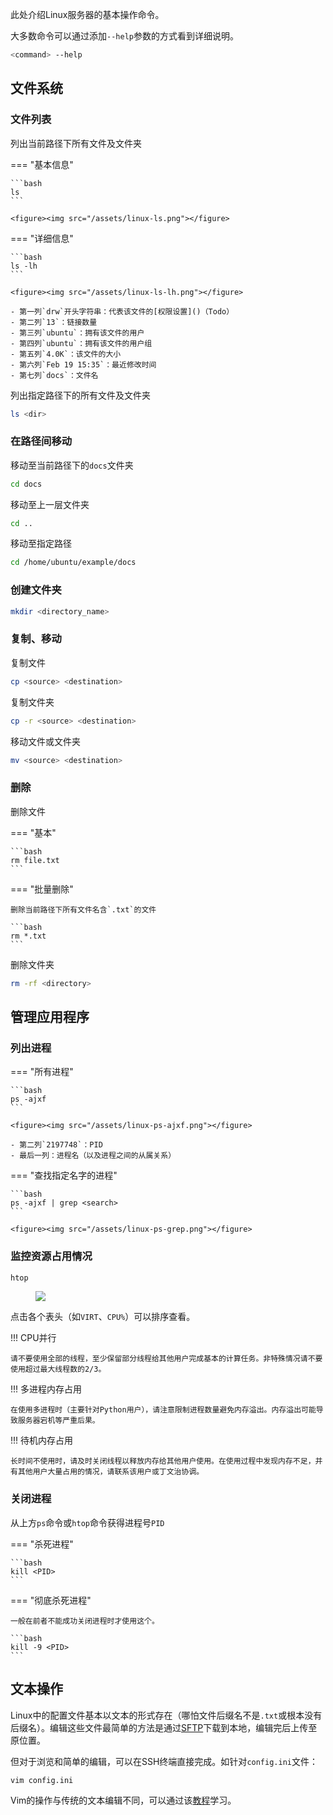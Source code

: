 此处介绍Linux服务器的基本操作命令。

大多数命令可以通过添加`--help`参数的方式看到详细说明。

```bash
<command> --help
```

## 文件系统

### 文件列表

列出当前路径下所有文件及文件夹

=== "基本信息"

    ```bash
    ls
    ```
    
    <figure><img src="/assets/linux-ls.png"></figure>

=== "详细信息"

    ```bash
    ls -lh
    ```
    
    <figure><img src="/assets/linux-ls-lh.png"></figure>
    
    - 第一列`drw`开头字符串：代表该文件的[权限设置]()（Todo）
    - 第二列`13`：链接数量
    - 第三列`ubuntu`：拥有该文件的用户
    - 第四列`ubuntu`：拥有该文件的用户组
    - 第五列`4.0K`：该文件的大小
    - 第六列`Feb 19 15:35`：最近修改时间
    - 第七列`docs`：文件名

列出指定路径下的所有文件及文件夹

```bash
ls <dir>
```

### 在路径间移动

移动至当前路径下的`docs`文件夹

```bash
cd docs
```

移动至上一层文件夹

```bash
cd ..
```

移动至指定路径

```bash
cd /home/ubuntu/example/docs
```

### 创建文件夹

```bash
mkdir <directory_name>
```

### 复制、移动

复制文件

```bash
cp <source> <destination>
```

复制文件夹

```bash
cp -r <source> <destination>
```

移动文件或文件夹

```bash
mv <source> <destination>
```

### 删除

删除文件

=== "基本"

    ```bash
    rm file.txt
    ```

=== "批量删除"
	
	删除当前路径下所有文件名含`.txt`的文件
	
	```bash
	rm *.txt
	```

删除文件夹

```bash
rm -rf <directory>
```

## 管理应用程序

### 列出进程

=== "所有进程"

    ```bash
    ps -ajxf
    ```
    
    <figure><img src="/assets/linux-ps-ajxf.png"></figure>
    
    - 第二列`2197748`：PID
    - 最后一列：进程名（以及进程之间的从属关系）

=== "查找指定名字的进程"

	```bash
	ps -ajxf | grep <search>
	```
	
	<figure><img src="/assets/linux-ps-grep.png"></figure>

### 监控资源占用情况

```bash
htop
```

<figure><img src="/assets/linux-htop.png"></figure>

点击各个表头（如`VIRT`、`CPU%`）可以排序查看。

!!! CPU并行

	请不要使用全部的线程，至少保留部分线程给其他用户完成基本的计算任务。非特殊情况请不要使用超过最大线程数的2/3。

!!! 多进程内存占用
	
	在使用多进程时（主要针对Python用户），请注意限制进程数量避免内存溢出。内存溢出可能导致服务器宕机等严重后果。

!!! 待机内存占用

	长时间不使用时，请及时关闭线程以释放内存给其他用户使用。在使用过程中发现内存不足，并有其他用户大量占用的情况，请联系该用户或丁文治协调。

### 关闭进程

从上方`ps`命令或`htop`命令获得进程号`PID`

=== "杀死进程"

	```bash
	kill <PID>
	```

=== "彻底杀死进程"

	一般在前者不能成功关闭进程时才使用这个。
	
	```bash
	kill -9 <PID>
	```

## 文本操作

Linux中的配置文件基本以文本的形式存在（哪怕文件后缀名不是`.txt`或根本没有后缀名）。编辑这些文件最简单的方法是通过[SFTP](/01-connect/win/#sftp)下载到本地，编辑完后上传至原位置。

但对于浏览和简单的编辑，可以在SSH终端直接完成。如针对`config.ini`文件：

```bash
vim config.ini
```

Vim的操作与传统的文本编辑不同，可以通过该[教程](https://www.runoob.com/linux/linux-vim.html)学习。